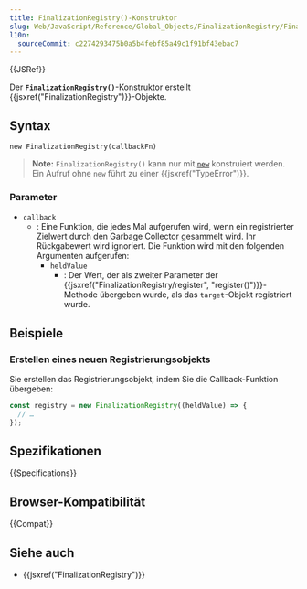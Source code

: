```yaml
---
title: FinalizationRegistry()-Konstruktor
slug: Web/JavaScript/Reference/Global_Objects/FinalizationRegistry/FinalizationRegistry
l10n:
  sourceCommit: c2274293475b0a5b4febf85a49c1f91bf43ebac7
---
```


{{JSRef}}

Der **`FinalizationRegistry()`**-Konstruktor erstellt {{jsxref("FinalizationRegistry")}}-Objekte.

## Syntax

```js-nolint
new FinalizationRegistry(callbackFn)
```

> **Note:** `FinalizationRegistry()` kann nur mit [`new`](/de/docs/Web/JavaScript/Reference/Operators/new) konstruiert werden. Ein Aufruf ohne `new` führt zu einer {{jsxref("TypeError")}}.

### Parameter

- `callback`
  - : Eine Funktion, die jedes Mal aufgerufen wird, wenn ein registrierter Zielwert durch den Garbage Collector gesammelt wird. Ihr Rückgabewert wird ignoriert. Die Funktion wird mit den folgenden Argumenten aufgerufen:
    - `heldValue`
      - : Der Wert, der als zweiter Parameter der {{jsxref("FinalizationRegistry/register", "register()")}}-Methode übergeben wurde, als das `target`-Objekt registriert wurde.

## Beispiele

### Erstellen eines neuen Registrierungsobjekts

Sie erstellen das Registrierungsobjekt, indem Sie die Callback-Funktion übergeben:

```js
const registry = new FinalizationRegistry((heldValue) => {
  // …
});
```

## Spezifikationen

{{Specifications}}

## Browser-Kompatibilität

{{Compat}}

## Siehe auch

- {{jsxref("FinalizationRegistry")}}
